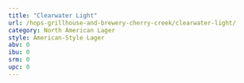 ```yaml
---
title: "Clearwater Light"
url: /hops-grillhouse-and-brewery-cherry-creek/clearwater-light/
category: North American Lager
style: American-Style Lager
abv: 0
ibu: 0
srm: 0
upc: 0
---
```


